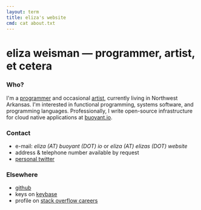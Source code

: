 ```yaml
---
layout: term
title: eliza's website
cmd: cat about.txt
---
```


eliza weisman &mdash; programmer, artist, et cetera
=============================================

### Who?

I'm a [programmer](/code) and occasional [artist](/portfolio), currently living in Northwest Arkansas. I'm interested in functional programming, systems software, and programming languages. Professionally, I write open-source infrastructure for cloud native applications at [buoyant.io](https://buoyant.io).

### Contact
+ e-mail: _eliza (AT) buoyant (DOT) io_ or _eliza (AT) elizas (DOT) website_
+ address & telephone number available by request
+ <a class = "dir" href = "https://twitter.com/mycoliza">personal twitter</a>

### Elsewhere
+ <a class = "dir" href="https://github.com/hawkw">github</a>
+ keys on <a class = "dir" href="https://keybase.io/hawk">keybase</a>
+ profile on <a class = "dir" href="http://stackoverflow.com/story/eliza">stack overflow careers</a>
